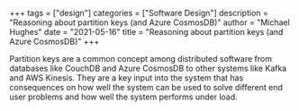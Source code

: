 +++
tags = ["design"]
categories = ["Software Design"]
description = "Reasoning about partition keys (and Azure CosmosDB)"
author = "Michael Hughes"
date = "2021-05-16"
title = "Reasoning about partition keys (and Azure CosmosDB)" 
+++

Partition keys are a common concept among distributed software from databases like CouchDB and Azure CosmosDB to other systems like Kafka and AWS Kinesis. They are a key
input into the system that has consequences on how well the system can be used to solve different end user problems and how well the system performs under load.

<!--more-->

